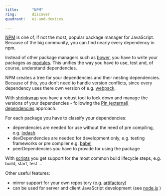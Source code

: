 ```yaml
---
title:      "NPM"
ring:       discover
quadrant:   ui-and-devices

---
```

[NPM](https://www.npmjs.com/) is one of, if not the most, popular package manager for JavaScript. Because of the big community, you can find nearly every dependency in npm.

Instead of other package managers such as [bower](/ui-and-devices/bower.html), you have to write your packages as [modules](https://en.wikipedia.org/wiki/CommonJS). This unifies the way you have to use, test and, of course, understand dependencies.

NPM creates a tree for your dependencies and their nesting dependencies. Because of this, you don't need to handle version conflicts, since every dependency uses there own version of e.g. [webpack](/ui-and-devices/webpack.html).

With [shrinkwrap](https://docs.npmjs.com/cli/shrinkwrap) you have a robust tool to lock down and manage the versions of your dependencies - following the [Pin (external) dependencies](/infrastructure-and-operational-technology/pin-external-dependencies.html) approach.

For each package you have to classify your dependencies:

-   dependencies are needed for use without the need of pre compiling, e.g. [lodash](https://lodash.com/)
-   devDependencies are needed for development only, e.g. testing frameworks or pre compiler e.g. [babel](/data-science-and-analytics/babel.html)
-   peerDependencies you have to provide for using the package

With [scripts](https://docs.npmjs.com/misc/scripts) you get support for the most common build lifecycle steps, e.g. build, start, test ...

Other useful features:

-   mirror support for your own repository (e.g. [artifactory](/platforms-and-partners/artifactory.html))
-   can be used for server and client JavaScript development (see [node.js](/data-science-and-analytics/node-js.html) )
